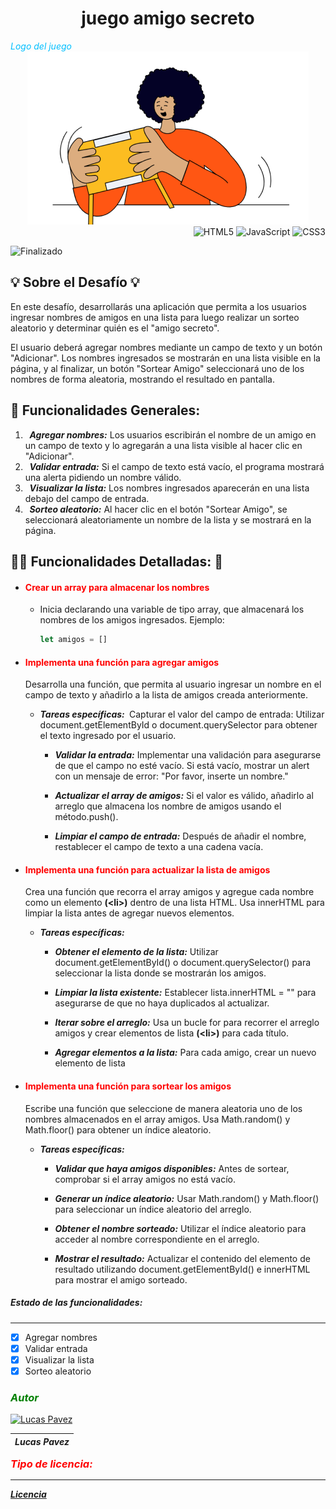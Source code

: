 
<h1 align="center"> juego amigo secreto </h1>

<span style="color: #00BFFF; font-style: italic;">
  Logo del juego
</span>


<div style="text-align: center;">
  <img src="assets/amigo-secreto.png" alt="logo" title="logo" />
</div>


<div style="text-align: right;">
  <img src="https://img.shields.io/badge/html5-%23E34F26.svg?style=for-the-badge&logo=html5&logoColor=white" alt="HTML5" />
<img src="https://img.shields.io/badge/JavaScript-F7DF1E?style=for-the-badge&logo=javascript&logoColor=black" alt="JavaScript" />
  <img src="https://img.shields.io/badge/css3-%231572B6.svg?style=for-the-badge&logo=css3&logoColor=white" alt="CSS3" />
</div>

![Finalizado](https://img.shields.io/badge/Estado_Proyecto-Finalizado-brightgreen)


## 💡 **Sobre el Desafío** 💡
En este desafío, desarrollarás una aplicación que permita a los usuarios ingresar nombres de amigos en una lista para luego realizar un sorteo aleatorio y determinar quién es el "amigo secreto".

El usuario deberá agregar nombres mediante un campo de texto y un botón "Adicionar". Los nombres ingresados se mostrarán en una lista visible en la página, y al finalizar, un botón "Sortear Amigo" seleccionará uno de los nombres de forma aleatoria, mostrando el resultado en pantalla.


## 🔨 **Funcionalidades Generales:**
1. ***&nbsp; Agregar nombres:*** Los usuarios escribirán el nombre de un amigo en un campo de texto y lo agregarán a una lista visible al hacer clic en "Adicionar".
2. ***&nbsp; Validar entrada:*** Si el campo de texto está vacío, el programa mostrará una alerta pidiendo un nombre válido.
3. ***&nbsp; Visualizar la lista:*** Los nombres ingresados aparecerán   en una lista debajo del campo de entrada.
4. ***&nbsp; Sorteo aleatorio:*** Al hacer clic en el botón "Sortear Amigo", se seleccionará aleatoriamente un nombre de la lista y se mostrará en la página.


## 🔨👀 **Funcionalidades Detalladas:** 👀
* <h4 style="color: red;">Crear un array para almacenar los nombres</h4>

  + Inicia declarando una variable de tipo array, que almacenará los nombres de los amigos ingresados. Ejemplo:
    ``` javascript
    let amigos = []
    ```
* <h4 style="color: red;"> Implementa una función para agregar amigos</h4>
     Desarrolla una función, que permita al usuario ingresar un nombre en el campo de texto y añadirlo a la lista de amigos creada anteriormente.

  * ***Tareas específicas:&nbsp;***
    Capturar el valor del campo de entrada: Utilizar document.getElementById o document.querySelector para obtener el texto ingresado por el usuario.

      * ***Validar la entrada:*** Implementar una validación para asegurarse de que el campo no esté vacío. Si está vacío, mostrar un alert con un mensaje de error: "Por favor, inserte un nombre."

      * ***Actualizar el array de amigos:*** Si el valor es válido, añadirlo al arreglo que almacena los nombre de amigos usando el método.push().

      * ***Limpiar el campo de entrada:*** Después de añadir el nombre, restablecer el campo de texto a una cadena vacía.
 


* <h4 style="color: red;">Implementa una función para actualizar la lista de amigos</h4>

  Crea una función que recorra el array amigos y agregue cada nombre como un elemento **\(\<li\>\)** dentro de una lista HTML. Usa innerHTML para limpiar la lista antes de agregar nuevos elementos.
  * ***Tareas específicas:***

    * ***Obtener el elemento de la lista:*** Utilizar document.getElementById() o document.querySelector() para seleccionar la lista donde se mostrarán los amigos.

    * ***Limpiar la lista existente:*** Establecer lista.innerHTML = "" para asegurarse de que no haya duplicados al actualizar.

    * ***Iterar sobre el arreglo:*** Usa un bucle for para recorrer el arreglo amigos y crear elementos de lista **\(\<li\>\)**
    para cada título.

    * ***Agregar elementos a la lista:*** Para cada amigo, crear un nuevo elemento de lista

* <h4 style="color: red;">Implementa una función para sortear los amigos</h4>

  
    Escribe una función que seleccione de manera aleatoria uno de los nombres almacenados en el array amigos. Usa Math.random() y Math.floor() para obtener un índice aleatorio.

  * ***Tareas específicas:***

    * ***Validar que haya amigos disponibles:*** Antes de sortear, comprobar si el array amigos no está vacío.

    * ***Generar un índice aleatorio:*** Usar Math.random() y Math.floor() para seleccionar un índice aleatorio del arreglo.

    * ***Obtener el nombre sorteado:*** Utilizar el índice aleatorio para acceder al nombre correspondiente en el arreglo.

    * ***Mostrar el resultado:*** Actualizar el contenido del elemento de resultado utilizando document.getElementById()  e innerHTML para mostrar el amigo sorteado.


##### ***Estado de las funcionalidades:***
---
* [x] Agregar nombres
* [x] Validar entrada
* [x] Visualizar la lista
* [x] Sorteo aleatorio

<h3 style="color: Green; font-style: italic;">Autor</h3>

<a href="https://github.com/LucasKronos10" title="Perfil">
  <img src="https://github.com/LucasKronos10.png?size=40" width="80" alt="Lucas Pavez">
</a>

| ***Lucas Pavez*** |
|-------------------|

<span style="color: red; font-weight: bold; font-style: italic; font-size: 1.17em; line-height: 1.3;">
  Tipo de licencia:
</span>


---
[***Licencia***](LICENSE)






